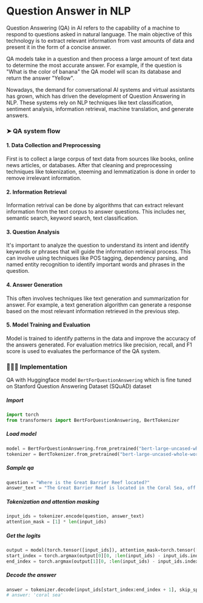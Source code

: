 # Question Answer in NLP

Question Answering (QA) in AI refers to the capability of a machine to respond to questions asked in natural language. The main objective of this technology is to extract relevant information from vast amounts of data and present it in the form of a concise answer. 

QA models take in a question and then process a large amount of text data to determine the most accurate answer. For example, if the question is "What is the color of banana" the QA model will scan its database and return the answer "Yellow". 

Nowadays, the demand for conversational AI systems and virtual assistants has grown, which has driven the development of Question Answering in NLP. These systems rely on NLP techniques like text classification, sentiment analysis, information retrieval, machine translation, and generate answers.

### ➤ QA system flow

#### 1. Data Collection and Preprocessing

First is to collect a large corpus of text data from sources like books, online news articles, or databases. After that cleaning and preprocessing techniques like tokenization, steeming and lemmatization is done in order to remove irrelevant information.

#### 2. Information Retrieval

Information retrival can be done by algorithms that can extract relevant information from the text corpus to answer questions. This includes ner, semantic search, keyword search, text classification. 

#### 3. Question Analysis

It's important to analyze the question to understand its intent and identify keywords or phrases that will guide the information retrieval process. This can involve using techniques like POS tagging, dependency parsing, and named entity recognition to identify important words and phrases in the question.

#### 4. Answer Generation

This often involves techniques like text generation and summarization for answer. For example, a text generation algorithm can generate a response based on the most relevant information retrieved in the previous step.

#### 5. Model Training and Evaluation

Model is trained to identify patterns in the data and improve the accuracy of the answers generated. For evaluation metrics like precision, recall, and F1 score is used to evaluates the performance of the QA system.


### 👩🏻‍💻 Implementation

QA with Huggingface model `BertForQuestionAnswering` which is fine tuned on Stanford Question Answering Dataset (SQuAD) dataset

##### Import 

```py
import torch
from transformers import BertForQuestionAnswering, BertTokenizer
```

##### Load model 

```py
model = BertForQuestionAnswering.from_pretrained("bert-large-uncased-whole-word-masking-finetuned-squad")
tokenizer = BertTokenizer.from_pretrained("bert-large-uncased-whole-word-masking-finetuned-squad")
```

##### Sample qa 

```py
question = "Where is the Great Barrier Reef located?"
answer_text = "The Great Barrier Reef is located in the Coral Sea, off the coast of Australia. It is the largest coral reef system in the world, stretching over 2,300 km and covering an area of approximately 344,400 km². The Great Barrier Reef is home to a diverse range of marine life and is considered one of the seven natural wonders of the world. It is also a UNESCO World Heritage Site threatened by climate change and other environmental factors."
```

##### Tokenization and attention masking

```py
input_ids = tokenizer.encode(question, answer_text)
attention_mask = [1] * len(input_ids)
```

##### Get the logits 

```py
output = model(torch.tensor([input_ids]), attention_mask=torch.tensor([attention_mask]))
start_index = torch.argmax(output[0][0, :len(input_ids) - input_ids.index(tokenizer.sep_token_id)])
end_index = torch.argmax(output[1][0, :len(input_ids) - input_ids.index(tokenizer.sep_token_id)])
```

##### Decode the answer 

```py
answer = tokenizer.decode(input_ids[start_index:end_index + 1], skip_special_tokens=True)
# answer: 'coral sea'
```
